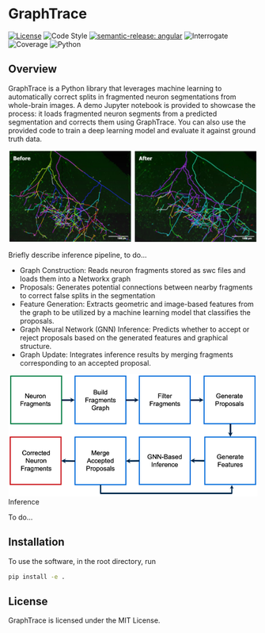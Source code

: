 # GraphTrace

[![License](https://img.shields.io/badge/license-MIT-brightgreen)](LICENSE)
![Code Style](https://img.shields.io/badge/code%20style-black-black)
[![semantic-release: angular](https://img.shields.io/badge/semantic--release-angular-e10079?logo=semantic-release)](https://github.com/semantic-release/semantic-release)
![Interrogate](https://img.shields.io/badge/interrogate-37.5%25-red)
![Coverage](https://img.shields.io/badge/coverage-100%25-brightgreen?logo=codecov)
![Python](https://img.shields.io/badge/python->=3.7-blue?logo=python)

## Overview

GraphTrace is a Python library that leverages machine learning to automatically correct splits in fragmented neuron segmentations from whole-brain images. A demo Jupyter notebook is provided to showcase the process: it loads fragmented neuron segments from a predicted segmentation and corrects them using GraphTrace. You can also use the provided code to train a deep learning model and evaluate it against ground truth data.

<p>
  <img src="imgs/result.png" width="900" alt="Example of before and after run obtained with GraphTrace">
</p>

Briefly describe inference pipeline, to do...

- Graph Construction: Reads neuron fragments stored as swc files and loads them into a Networkx graph
- Proposals: Generates potential connections between nearby fragments to correct false splits in the segmentation
- Feature Generation: Extracts geometric and image-based features from the graph to be utilized by a machine learning model that classifies the proposals.
- Graph Neural Network (GNN) Inference: Predicts whether to accept or reject proposals based on the generated features and graphical structure.
- Graph Update: Integrates inference results by merging fragments corresponding to an accepted proposal.

<p>
  <img src="imgs/pipeline.png" width="600" alt="Visualization of split correction pipeline. See Inference section for description of each step.>
</p>

## Inference

To do...

## Installation
To use the software, in the root directory, run
```bash
pip install -e .
```

## License
GraphTrace is licensed under the MIT License.
